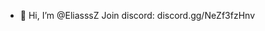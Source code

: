 - 👋 Hi, I’m @EliasssZ
Join discord: discord.gg/NeZf3fzHnv
<!---
EliasssZ/EliasssZ is a ✨ special ✨ repository because its `README.md` (this file) appears on your GitHub profile.
You can click the Preview link to take a look at your changes.
--->

